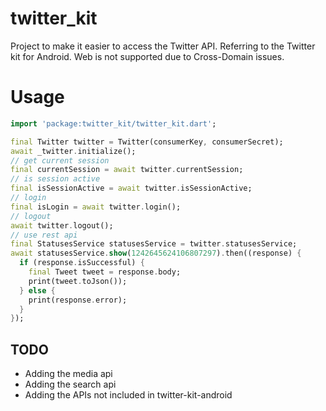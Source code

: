# twitter_kit

Project to make it easier to access the Twitter API.
Referring to the Twitter kit for Android.
Web is not supported due to Cross-Domain issues.

# Usage
  ```dart
  import 'package:twitter_kit/twitter_kit.dart';

  final Twitter twitter = Twitter(consumerKey, consumerSecret);
  await _twitter.initialize();
  // get current session
  final currentSession = await twitter.currentSession;
  // is session active
  final isSessionActive = await twitter.isSessionActive;
  // login
  final isLogin = await twitter.login();
  // logout
  await twitter.logout();
  // use rest api
  final StatusesService statusesService = twitter.statusesService;
  await statusesService.show(1242645624106807297).then((response) {
    if (response.isSuccessful) {
      final Tweet tweet = response.body;
      print(tweet.toJson());
    } else {
      print(response.error);
    }
  });
  ```

## TODO
- Adding the media api
- Adding the search api
- Adding the APIs not included in twitter-kit-android
